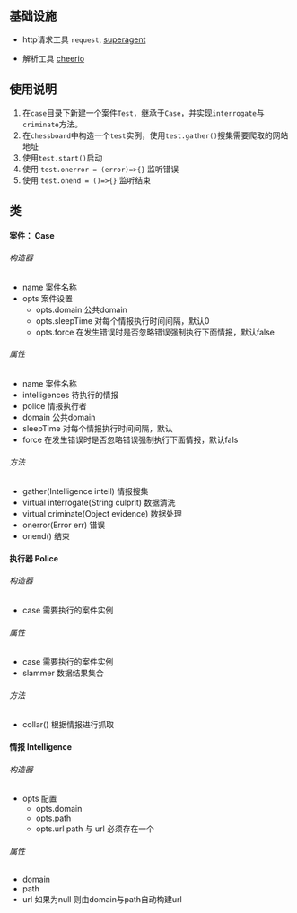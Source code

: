 ## 基础设施

* http请求工具 `request`, [superagent](https://github.com/visionmedia/superagent)

* 解析工具 [cheerio](https://github.com/cheeriojs/cheerio)

## 使用说明

1. 在`case`目录下新建一个案件`Test`，继承于`Case`，并实现`interrogate`与`criminate`方法。
2. 在`chessboard`中构造一个`test`实例，使用`test.gather()`搜集需要爬取的网站地址
3. 使用`test.start()`启动
4. 使用 `test.onerror = (error)=>{}` 监听错误
5. 使用 `test.onend = ()=>{}` 监听结束

## 类

#### 案件： Case

###### 构造器

*   name 案件名称
*   opts 案件设置
    -   opts.domain 公共domain
    -   opts.sleepTime 对每个情报执行时间间隔，默认0
    -   opts.force 在发生错误时是否忽略错误强制执行下面情报，默认false
    
###### 属性

*   name 案件名称
*   intelligences 待执行的情报
*   police 情报执行者
*   domain 公共domain
*   sleepTime 对每个情报执行时间间隔，默认
*   force 在发生错误时是否忽略错误强制执行下面情报，默认fals

###### 方法

*   gather(Intelligence intell) 情报搜集
*   virtual interrogate(String culprit) 数据清洗 
*   virtual criminate(Object evidence) 数据处理 
*   onerror(Error err) 错误
*   onend() 结束

#### 执行器 Police

###### 构造器

*   case 需要执行的案件实例

###### 属性

*   case 需要执行的案件实例
*   slammer 数据结果集合

###### 方法

*   collar() 根据情报进行抓取

#### 情报 Intelligence

###### 构造器

*   opts 配置
    -   opts.domain
    -   opts.path
    -   opts.url path 与 url 必须存在一个

###### 属性

*   domain 
*   path
*   url 如果为null 则由domain与path自动构建url
